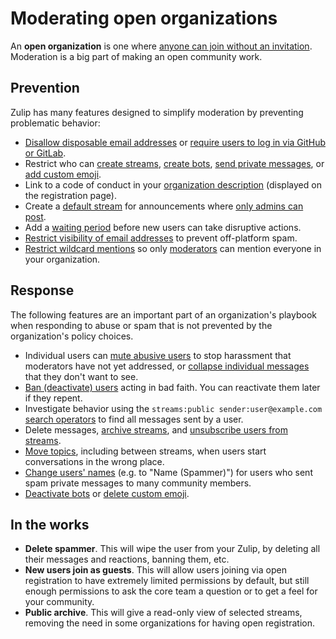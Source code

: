 # Moderating open organizations

An **open organization** is one where
[anyone can join without an invitation](/help/allow-anyone-to-join-without-an-invitation).
Moderation is a big part of making an open community work.

## Prevention

Zulip has many features designed to simplify moderation by preventing
problematic behavior:

* [Disallow disposable email addresses](/help/allow-anyone-to-join-without-an-invitation)
  or [require users to log in via GitHub or GitLab](/help/configure-authentication-methods).
* Restrict who can [create streams](/help/configure-who-can-create-streams),
  [create bots](/help/restrict-bot-creation), [send private
  messages](/help/restrict-private-messages), or
  [add custom emoji](/help/configure-who-can-add-custom-emoji).
* Link to a code of conduct in your
  [organization description](/help/create-your-organization-profile)
  (displayed on the registration page).
* Create a [default stream](/help/set-default-streams-for-new-users)
  for announcements where [only admins can
  post](/help/stream-sending-policy).
* Add a [waiting period](/help/restrict-permissions-of-new-members) before
  new users can take disruptive actions.
* [Restrict visibility of email addresses](/help/restrict-visibility-of-email-addresses)
  to prevent off-platform spam.
* [Restrict wildcard mentions](/help/restrict-wildcard-mentions)
  so only [moderators](/help/roles-and-permissions) can mention everyone in your organization.

## Response

The following features are an important part of an organization's
playbook when responding to abuse or spam that is not prevented by the
organization's policy choices.

* Individual users can [mute abusive users](/help/mute-a-user) to stop
  harassment that moderators have not yet addressed, or [collapse
  individual messages](/help/collapse-a-message) that they don't want
  to see.
* [Ban (deactivate) users](/help/deactivate-or-reactivate-a-user) acting in
  bad faith. You can reactivate them later if they repent.
* Investigate behavior using the `streams:public
  sender:user@example.com` [search
  operators](/help/search-for-messages) to find all messages sent by a
  user.
* Delete messages, [archive streams](/help/archive-a-stream), and
  [unsubscribe users from streams](/help/add-or-remove-users-from-a-stream).
* [Move topics](/help/rename-a-topic), including between streams, when
  users start conversations in the wrong place.
* [Change users' names](/help/change-a-users-name) (e.g. to "Name (Spammer)")
  for users who sent spam private messages to many community members.
* [Deactivate bots](/help/deactivate-or-reactivate-a-bot) or
  [delete custom emoji](/help/add-custom-emoji#delete-custom-emoji).

## In the works

* **Delete spammer**. This will wipe the user from your Zulip, by deleting
  all their messages and reactions, banning them, etc.
* **New users join as guests**. This will allow users joining via open
  registration to have extremely limited permissions by default, but still
  enough permissions to ask the core team a question or to get a feel for your
  community.
* **Public archive**. This will give a read-only view of selected streams,
  removing the need in some organizations for having open registration.
